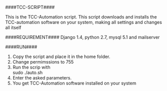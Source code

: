 ####TCC-SCRIPT####

This is the TCC-Automation script. This script downloads and installs the TCC-automation software on your system, making all settings and changes all itself

####REQUIREMENT####
Django 1.4, python 2.7, mysql 5.1 and mailserver 

####RUN####
1. Copy the script and place it in the home folder.
2. Change permimssions to 755
3. Run the scrip with    
   sudo ./auto.sh
4. Enter the asked parameters.
5. You get TCC-Automation software installed on your system

